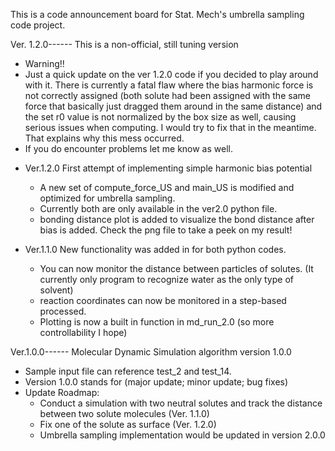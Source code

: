 This is a code announcement board for Stat. Mech's umbrella sampling code project.

Ver. 1.2.0------ This is a non-official, still tuning version
* Warning!!
* Just a quick update on the ver 1.2.0 code if you decided to play around with it. There is currently a fatal flaw where the bias harmonic force is not correctly assigned (both solute had been assigned with the same force that basically just dragged them around in the same distance) and the set r0 value is not normalized by the box size as well, causing serious issues when computing. I would try to fix that in the meantime. That explains why this mess occurred.
* If you do encounter problems let me know as well.

- Ver.1.2.0 First attempt of implementing simple harmonic bias potential
  - A new set of compute_force_US and main_US is modified and optimized for umbrella sampling. 
  - Currently both are only available in the ver2.0 python file.
  - bonding distance plot is added to visualize the bond distance after bias is added. Check the png file to take a peek on my result!

- Ver.1.1.0 New functionality was added in for both python codes.
  - You can now monitor the distance between particles of solutes. (It currently only program to recognize water as the only type of solvent)
  - reaction coordinates can now be monitored in a step-based processed.
  - Plotting is now a built in function in md_run_2.0 (so more controllability I hope)

Ver.1.0.0------
Molecular Dynamic Simulation algorithm version 1.0.0
- Sample input file can reference test_2 and test_14.
- Version 1.0.0 stands for (major update; minor update; bug fixes)
- Update Roadmap:
  - Conduct a simulation with two neutral solutes and track the distance between two solute molecules (Ver. 1.1.0)
  - Fix one of the solute as surface (Ver. 1.2.0)
  - Umbrella sampling implementation would be updated in version 2.0.0
